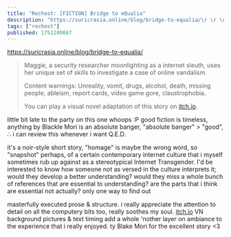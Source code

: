 ```yaml
---
title: "Rechost: [FICTION] Bridge to eQualia"
description: "https://suricrasia.online/blog/bridge-to-equalia/\r \r \u003e Maggie, a security researcher moonlighting as a internet sleuth, uses her unique s..."
tags: ["rechost"]
published: 1752240667
---
```


https://suricrasia.online/blog/bridge-to-equalia/

> Maggie, a security researcher moonlighting as a internet sleuth, uses her unique set of skills to investigate a case of online vandalism.
> 
> Content warnings: Unreality, vomit, drugs, alcohol, death, missing people, ableism, report cards, video game gore, claustrophobia.
>
> You can play a visual novel adaptation of this story on [itch.io](https://blackle.itch.io/bteq).

little bit late to the party on this one whoops :P good fiction is timeless, anything by Blackle Mori is an absolute banger, "absolute banger" > "good", ∴ i can review this whenever i want Q.E.D.

it's a noir-style short story, "homage" is maybe the wrong word, so "snapshot" perhaps, of a certain contemporary internet culture that i myself sometimes rub up against as a stereotypical Internet Transgender. I'd be interested to know how someone not as versed in the culture interprets it; would they develop a better understanding? would they miss a whole bunch of references that are essential to understanding? are the parts that i think are essential not actually? only one way to find out

masterfully executed prose & structure. i really appreciate the attention to detail on all the computery bits too, really soothes my soul. [itch.io](https://blackle.itch.io/bteq) VN background pictures & text timing add a whole 'nother layer on ambiance to the experience that i really enjoyed. ty Blake Mori for the excellent story <3